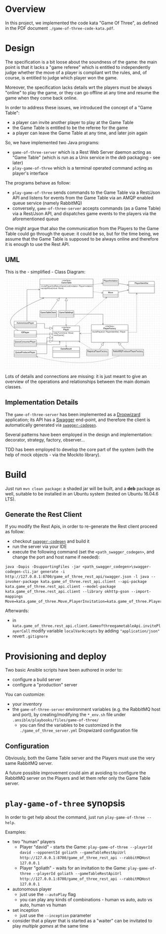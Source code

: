 # Overview

In this project, we implemented the code kata "Game Of Three", as defined in the PDF document `./game-of-three-code-kata.pdf`.

# Design

The specification is a bit loose about the soundness of the game: the main point is that it lacks a "game referee" which is entitled to independently judge whether the move of a player is compliant wrt the rules, and, of course, is entitled to judge which player won the game.

Moreover, the specification lacks details wrt the players must be always "online" to play the game, or they can go offline at any time and resume the game when they come back online.

In order to address these issues, we introduced the concept of a "Game Table":

* a player can invite another player to play at the Game Table
* the Game Table is entitled to be the referee for the game
* a player can leave the Game Table at any time, and later join again

So, we have implemented two Java programs:

* `game-of-three-server` which is a Rest Web Server daemon acting as "Game Table" (which is run as a Unix service in the *deb* packaging - see later)
* `play-game-of-three` which is a terminal operated command acting as player's interface

The programs behave as follow:

* `play-game-of-three` sends commands to the Game Table via a Rest/Json API and listens for events from the Game Table via an AMQP enabled queue service (namely RabbitMQ)
* conversely, `game-of-three-server` accepts commands (as a Game Table) via a Rest/Json API, and dispatches game events to the players via the aforementioned queue

One might argue that also the communication from the Players to the Game Table could go through the queue: it could be so, but for the time being, we assume that the Game Table is supposed to be always online and therefore it is enough to use the Rest API.

## UML

This is the - simplified - Class Diagram: ![Class Diagram](uml/class_diagram.png?raw=true "Class Diagram")

Lots of details and connections are missing: it is just meant to give an overview of the operations and relationships between the main domain classes.

## Implementation Details

The `game-of-three-server` has been implemented as a [Dropwizard](https://www.dropwizard.io) application; its API has a [Swagger](https://swagger.io/) end-point, and therefore the client is automatically generated via [`swagger-codegen`](https://github.com/swagger-api/swagger-codegen).

Several patterns have been employed in the design and implementation: decorator, strategy, factory, observer...

TDD has been employed to develop the core part of the system (with the help of mock objects - via the Mockito library).

# Build

Just run `mvn clean package`: a shaded jar will be built, and a **deb** package as well, suitable to be installed in an Ubuntu system (tested on Ubuntu 16.04.6 LTS).

## Generate the Rest Client

If you modify the Rest Apis, in order to re-generate the Rest client proceed as follow:

* checkout [`swagger-codegen`](https://github.com/swagger-api/swagger-codegen) and build it
* run the server via your IDE
* execute the following command (set the `<path_swagger_codegen>`, and change the port and host name if needed):

```
java -Dapis -DsupportingFiles -jar <path_swagger_codegen>\swagger-codegen-cli.jar generate -i http://127.0.0.1:8700/game_of_three_rest_api/swagger.json -l java --invoker-package kata.game_of_three.rest_api.client --api-package kata.game_of_three.rest_api.client --model-package kata.game_of_three.rest_api.client --library okhttp-gson --import-mappings Move=kata.game_of_three.Move,PlayerInvitation=kata.game_of_three.PlayerInvitation
```

Afterwards:

* in `kata.game_of_three.rest_api.client.GameofthreegametableApi.invitePlayerCall` modify variable `localVarAccepts` by adding `"application/json"`
* revert `.gitignore`

# Provisioning and deploy

Two basic Ansible scripts have been authored in order to:

* configure a build server
* configure a "production" server

You can customize:

* your inventory
* the `game-of-three-server` environment variables (e.g. the RabbitMQ host and port), by creating/modifying the `*_env.sh` file under `.ansible/playbooks/files/game-of-three/`
	* you can find the variables to be customized in the `./game_of_three_server.yml` Dropwizard configuration file

## Configuration

Obviously, both the Game Table server and the Players must use the very same RabbitMQ server.

A future possible improvement could aim at avoiding to configure the RabbitMQ server on the Players and let them refer only the Game Table server.

# `play-game-of-three` synopsis

In order to get help about the command, just run `play-game-of-three --help`.

Examples:

* two "human" players
	* Player "david" - starts the Game: `play-game-of-three --playerId david --opponentId goliath --gameTableRestApiUrl http://127.0.0.1:8700/game_of_three_rest_api --rabbitMQHost 127.0.0.1`
	* Player "goliath" - waits for an invitation to the Game: `play-game-of-three --playerId goliath --gameTableRestApiUrl http://127.0.0.1:8700/game_of_three_rest_api --rabbitMQHost 127.0.0.1`
* autonomous player
	* just use the `--autoPlay` flag
	* you can play any kinds of combinations - human vs auto, auto vs auto, human vs human
* set inception
	* just use the `--inception` parameter
* consider that a player that is started as a "waiter" can be invitated to play *multiple games* at the same time